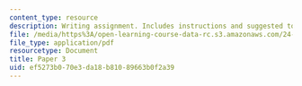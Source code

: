```yaml
---
content_type: resource
description: Writing assignment. Includes instructions and suggested topics.
file: /media/https%3A/open-learning-course-data-rc.s3.amazonaws.com/24-02-moral-problems-and-the-good-life-fall-2008/ef5273b070e3da18b81089663b0f2a39_paper_3.pdf
file_type: application/pdf
resourcetype: Document
title: Paper 3
uid: ef5273b0-70e3-da18-b810-89663b0f2a39
---
```


